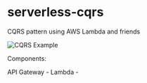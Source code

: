# serverless-cqrs
CQRS pattern using AWS Lambda and friends

![CQRS Example](https://github.com/jpoley/serverless-cqrs/images/cqrs.png)

Components:

API Gateway -
Lambda - 

